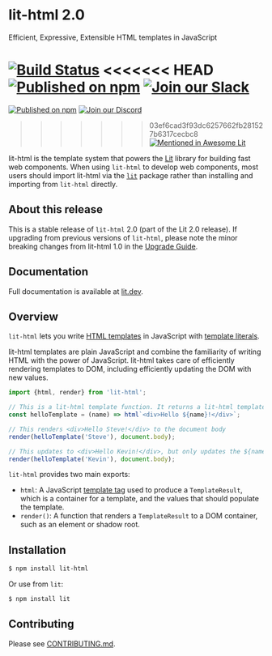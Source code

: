 # lit-html 2.0

Efficient, Expressive, Extensible HTML templates in JavaScript

[![Build Status](https://github.com/lit/lit/workflows/Tests/badge.svg)](https://github.com/lit/lit/actions?query=workflow%3ATests)
<<<<<<< HEAD
[![Published on npm](https://img.shields.io/npm/v/lit-html/next)](https://www.npmjs.com/package/lit-html)
[![Join our Slack](https://img.shields.io/badge/slack-join%20chat-4a154b.svg)](https://www.polymer-project.org/slack-invite)
=======
[![Published on npm](https://img.shields.io/npm/v/lit-html.svg?logo=npm)](https://www.npmjs.com/package/lit-html)
[![Join our Discord](https://img.shields.io/badge/discord-join%20chat-5865F2.svg?logo=discord&logoColor=fff)](https://lit.dev/discord/)
>>>>>>> 03ef6cad3f93dc6257662fb281527b6317cecbc8
[![Mentioned in Awesome Lit](https://awesome.re/mentioned-badge.svg)](https://github.com/web-padawan/awesome-lit)

lit-html is the template system that powers the [Lit](https://lit.dev) library for building fast web components. When using `lit-html` to develop web components, most users should import lit-html via the [`lit`](https://www.npmjs.com/package/lit) package rather than installing and importing from `lit-html` directly.

## About this release

This is a stable release of `lit-html` 2.0 (part of the Lit 2.0 release). If upgrading from previous versions of `lit-html`, please note the minor breaking changes from lit-html 1.0 in the [Upgrade Guide](https://lit.dev/docs/releases/upgrade/).

## Documentation

Full documentation is available at [lit.dev](https://lit.dev).

## Overview

`lit-html` lets you write [HTML templates](https://developer.mozilla.org/en-US/docs/Web/HTML/Element/template) in JavaScript with [template literals](https://developer.mozilla.org/en-US/docs/Web/JavaScript/Reference/Template_literals).

lit-html templates are plain JavaScript and combine the familiarity of writing HTML with the power of JavaScript. lit-html takes care of efficiently rendering templates to DOM, including efficiently updating the DOM with new values.

```javascript
import {html, render} from 'lit-html';

// This is a lit-html template function. It returns a lit-html template.
const helloTemplate = (name) => html`<div>Hello ${name}!</div>`;

// This renders <div>Hello Steve!</div> to the document body
render(helloTemplate('Steve'), document.body);

// This updates to <div>Hello Kevin!</div>, but only updates the ${name} part
render(helloTemplate('Kevin'), document.body);
```

`lit-html` provides two main exports:

- `html`: A JavaScript [template tag](https://developer.mozilla.org/en-US/docs/Web/JavaScript/Reference/Template_literals#Tagged_template_literals) used to produce a `TemplateResult`, which is a container for a template, and the values that should populate the template.
- `render()`: A function that renders a `TemplateResult` to a DOM container, such as an element or shadow root.

## Installation

```bash
$ npm install lit-html
```

Or use from `lit`:

```bash
$ npm install lit
```

## Contributing

Please see [CONTRIBUTING.md](../../CONTRIBUTING.md).
